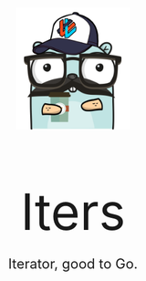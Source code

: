 <div align="center">
    <img src="./asset/iters.png"  width="200" alt="iters" />
</div>

<div align="center">
    <p style="font-size: 5.5rem;">Iters</p>    
</div>

<div align="center" style="margin-top: -4rem;">
    <p style="font-size: 1.5rem;">Iterator, good to Go.</p>    
</div>